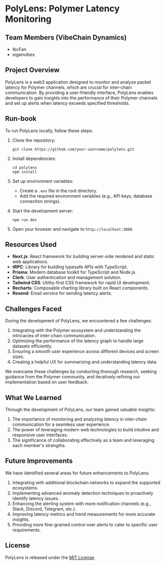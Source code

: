 # PolyLens: Polymer Latency Monitoring

## Team Members (VibeChain Dynamics)
- IbcFan
- eigenvibes

## Project Overview
PolyLens is a web3 application designed to monitor and analyze packet latency for Polymer channels, which are crucial for inter-chain communication. By providing a user-friendly interface, PolyLens enables developers to gain insights into the performance of their Polymer channels and set up alerts when latency exceeds specified thresholds.

## Run-book
To run PolyLens locally, follow these steps:

1. Clone the repository:
   ```
   git clone https://github.com/your-username/polylens.git
   ```

2. Install dependencies:
   ```
   cd polylens
   npm install
   ```

3. Set up environment variables:
   - Create a `.env` file in the root directory.
   - Add the required environment variables (e.g., API keys, database connection strings).

4. Start the development server:
   ```
   npm run dev
   ```

5. Open your browser and navigate to `http://localhost:3000`.

## Resources Used
- **Next.js**: React framework for building server-side rendered and static web applications.
- **tRPC**: Library for building typesafe APIs with TypeScript.
- **Prisma**: Modern database toolkit for TypeScript and Node.js.
- **Clerk**: User authentication and management solution.
- **Tailwind CSS**: Utility-first CSS framework for rapid UI development.
- **Recharts**: Composable charting library built on React components.
- **Resend**: Email service for sending latency alerts.

## Challenges Faced
During the development of PolyLens, we encountered a few challenges:

1. Integrating with the Polymer ecosystem and understanding the intricacies of inter-chain communication.
2. Optimizing the performance of the latency graph to handle large datasets efficiently.
3. Ensuring a smooth user experience across different devices and screen sizes.
4. Creating a helpful UX for summarizing and understanding latency data.

We overcame these challenges by conducting thorough research, seeking guidance from the Polymer community, and iteratively refining our implementation based on user feedback.

## What We Learned
Through the development of PolyLens, our team gained valuable insights:

1. The importance of monitoring and analyzing latency in inter-chain communication for a seamless user experience.
2. The power of leveraging modern web technologies to build intuitive and responsive user interfaces.
3. The significance of collaborating effectively as a team and leveraging each member's strengths.

## Future Improvements
We have identified several areas for future enhancements to PolyLens:

1. Integrating with additional blockchain networks to expand the supported ecosystems.
2. Implementing advanced anomaly detection techniques to proactively identify latency issues.
3. Enhancing the alerting system with more notification channels (e.g., Slack, Discord, Telegram, etc.).
4. Improving latency metrics and trend measurements for more accurate insights.
5. Providing more fine-grained control over alerts to cater to specific user requirements.

## License
PolyLens is released under the [MIT License](https://opensource.org/licenses/MIT).